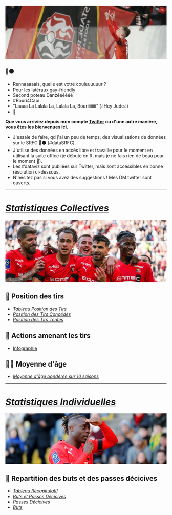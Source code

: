 ![tu peux pas test.](https://github.com/Roppick/Roppick/blob/48c327366406c599afe9f4f1ed51e134ab800832/Bouri_Bani%C3%A8re.jpg)

### :red_circle::black_circle:
- Rennaaaaais, quelle est votre couleuuuuur ?
- Pour les latéraux gay-friendly
- Second poteau Danzéééééé
- #Bouri4Capi
- "Laaaa La Lalala La, Lalala La, Bouriiiiiiii" (:notes:Hey Jude:notes:)
- :hedgehog:

**Que vous arriviez depuis mon compte [Twitter](https://twitter.com/Roppick) ou d'une autre manière, vous êtes les bienvenues ici.**
* J'essaie de faire, qd j'ai un peu de temps, des visualisations de données sur le SRFC 🔴⚫ (#dataSRFC).
* J'utilise des données en accès libre et travaille pour le moment en utilisant la suite office (je débute en R, mais je ne fais rien de beau pour le moment :pig:).
* Les #dataviz sont publiées sur Twitter, mais sont accessibles en bonne résolution ci-dessous.
* N'hésitez pas si vous avez des suggestions ! Mes DM twitter sont ouverts.

___

# [_Statistiques Collectives_](https://github.com/Roppick/2022-2023_Equipe/blob/31b5a787dcb622d5a8fa0f703a24afd306df05b7/README.md)
![Banière_Collective.](https://github.com/Roppick/Roppick/blob/86e8f825db73b0d5207440511142f31cd933e421/Equipe_2_0.jpg)
## :dart: **Position des tirs**
- [_Tableau Position des Tirs_](https://github.com/Roppick/2022-2023_Equipe/blob/b2a4734162781bf5ad4285f77dd95ab8fcc435d1/23-08-05_Position%26Total_Tirs.jpg)
- [_Position des Tirs Concédés_](https://github.com/Roppick/2022-2023_Equipe/blob/fe7bfb263fd76c4da20032407b8d415b91b69358/23-08-02_Position%20Tirs%20conc%C3%A9d%C3%A9s_rogn%C3%A9.jpg)
- [_Position des Tirs Tentés_](https://github.com/Roppick/2022-2023_Equipe/blob/fe7bfb263fd76c4da20032407b8d415b91b69358/23-08-01_Position%20Tirs%20tent%C3%A9s_rogn%C3%A9.jpg)

## 🔀 **Actions amenant les tirs**
- [Infographie](https://github.com/Roppick/2022-2023_Equipe/blob/a09e8c65da35cb1f9f6e2ec2d3a0529d7548afdf/23-08-06_R%C3%A9partition%20Tirs-Buts-xG_22-23_rogn%C3%A9.jpg)

## 👶👴 **Moyenne d'âge**
- [_Moyenne d'âge pondérée sur 10 saisons_](https://github.com/Roppick/2022-2023_Equipe/blob/df268d095b2bb0470b6cea81e0a1600c9e694492/23-08-06_R%C3%A9partition%20Tirs-Buts-xG_22-23_rogn%C3%A9.jpg)
___
# [_Statistiques Individuelles_](https://github.com/Roppick/2022-2023_Individuelles/blob/72767f8ce4bdc50d007a937449ea08a8c7d0ea01/README.md)
![Banière_Individuelles.](https://github.com/Roppick/Roppick/blob/86e8f825db73b0d5207440511142f31cd933e421/Doku_Jeremy_0.jpg)
## :doughnut: **Repartition des buts et des passes décicives**
- [_Tableau Récapitulatif_](https://github.com/Roppick/2022-2023_Individuelles/blob/b00d22fe8490aa17c018f4d87373ebff6c04b9cf/23-07-29_Tableau%20Complet_n%26b.jpg)
- [_Buts et Passes Décicives_](https://github.com/Roppick/2022-2023_Individuelles/blob/b00d22fe8490aa17c018f4d87373ebff6c04b9cf/23-07-28_G%2BA_joueurs_final_n%26b.jpg)
- [_Passes Décicives_](https://github.com/Roppick/2022-2023_Individuelles/blob/b00d22fe8490aa17c018f4d87373ebff6c04b9cf/23-07-22_PD_joueurs_final_n%26B.jpg)
- [_Buts_](https://github.com/Roppick/2022-2023_Individuelles/blob/b00d22fe8490aa17c018f4d87373ebff6c04b9cf/23-07-09_xG_joueurs_final_n%26b.jpg)  
<!--
**Roppick/Roppick** is a ✨ _special_ ✨ repository because its `README.md` (this file) appears on your GitHub profile.

Here are some ideas to get you started:

- 🔭 I’m currently working on ...
- 🌱 I’m currently learning ...
- 👯 I’m looking to collaborate on ...
- 🤔 I’m looking for help with ...
- 💬 Ask me about ...
- 📫 How to reach me: ...
- 😄 Pronouns: ...
- ⚡ Fun fact: ...
-->
